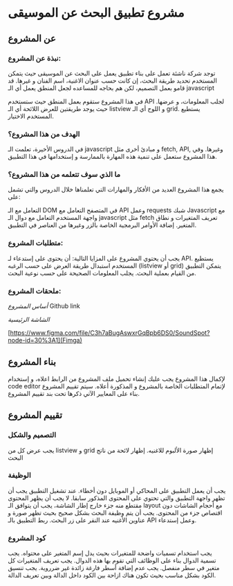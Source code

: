 # مشروع تطبيق البحث عن الموسيقى

## عن المشروع

### نبذة عن المشروع:

توجد شركة ناشئة تعمل على بناء تطبيق يعمل على البحث عن الموسيقى حيث يتمكن المستخدم تحديد طريقة البحث، إن كانت حسب عنوان الاغنية، اسم الفنان و غيرها. قد قامو بعمل التصميم، لكن هم بحاجه للمساعده لجعل المنطق يعمل أي الـ javascript  

في هذا المشروع ستقوم بعمل المنطق حيث ستستخدم API لجلب المعلومات، و عرضها. حيث يوجد طريقتين للعرض اللائحة أي الـ listview و اللوح أي الـ grid. يستطيع المستخدم الاختيار. 


### الهدف من هذا المشروع؟

في الدروس الأخيرة، تعلمت الـ javascript و مبادئ أخرى مثل fetch, API, وغيرها. وفي هذا المشروع ستعمل على تنمية هذه المهارة بالممارسة و إستخدامها في هذا التطبيق.


### ما الذي سوف تتعلمه من هذا المشروع؟

يجمع هذا المشروع العديد من الأفكار والمهارات التي تعلمناها خلال الدروس والتي تشمل على:

التعامل مع الـ DOM في المتصفح
التعامل مع API وعمل requests
شبك Javascript مع واجهة المستخدم
التعامل مع دوال الـ javascript مثل fetch
تعريف المتغيرات و نطاق المتغير.
إضافة الأوامر البرمجية الخاصة بالزر وغيرها من العناصر في التطبيق.

### متطلبات المشروع: 
يجب أن يحتوي المشروع على المزايا التالية:
أن يحتوى على إستدعاء لـ API.
يستطيع المستخدم استبدال طريقة العرض على حسب الرغبه (listview أو grid)
يتمكن التطبيق من القيام بعملية البحث.
يجلب المعلومات الصحيحة على حسب نوعية البحث.

 
### ملحقات المشروع:
*أساس المشروع*
Github link

*الشاشة الرئيسية*

[https://www.figma.com/file/C3h7aBugAswxrGqBpb6DS0/SoundSpot?node-id=30%3A1](Fimga)


## بناء المشروع
لإكمال هذا المشروع يجب عليك إنشاء تحميل ملف المشروع من الرابط اعلاه، و إستخدام code editor لإتمام المتطلبات الخاصة بالمشروع و المذكورة أعلاه.
سيتم تقييم المشروع بناء على المعايير الآتي ذكرها تحت بند تقييم المشروع.

## تقييم المشروع

### التصميم والشكل
يجب عرض كل من listview و grid
إظهار صورة الألبوم للاغنيه. 
إظهار لائحة من ناتج البحث

### الوظيفة
يجب أن يعمل التطبيق على المحاكي أو الموبايل دون أخطاء.
عند تشغيل التطبيق يجب أن تظهر واجهة التطبيق والتي تحتوي على المحتوى المذكور سابقا.
لا يجب أن يظهر المحتوى مقتطع منه جزء خارج إطار الشاشة، يجب أن يتوافق الـ layout مع أحجام الشاشات دون اقتصاص جزء من المحتوى.
يجب أن يتم وظيفة البحث بشكل صحيح بحيث تظهر صورة و عناوين الأغنيه عند النقر على زر البحث.
ربط التطبيق بالـ API وعمل إستدعاء.

### كود المشروع
يجب استخدام تسميات واضحة للمتغيرات بحيث يدل إسم المتغير على محتواه.
يجب تسمية الدوال بناء على الوظائف التي تقوم بها هذه الدوال.
يجب تعريف المتغيرات كل متغير في سطر منفصل.
يجب عدم إضافة أسطر فارغة زائدة غير ضرروية.
يجب تنسيق الكود بشكل مناسب بحيث تكون هناك ازاحة بين الكود داخل الدالة وبين تعريف الدالة.